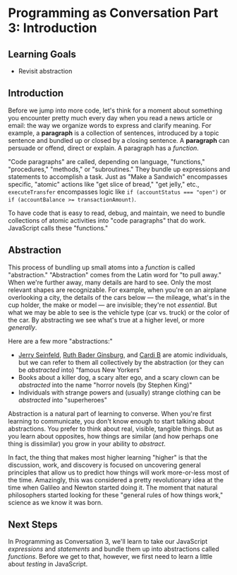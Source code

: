 # Programming as Conversation Part 3: Introduction

## Learning Goals

* Revisit abstraction

## Introduction

Before we jump into more code, let's think for a moment about something you
encounter pretty much every day when you read a news article or email: the way
we organize words to express and clarify meaning. For example, a **paragraph**
is a collection of sentences, introduced by a topic sentence and bundled up or
closed by a closing sentence. A **paragraph** can persuade or offend, direct or
explain. A paragraph has a _function_.

"Code paragraphs" are called, depending on language, "functions," "procedures,"
"methods," or "subroutines." They bundle up expressions and statements to
accomplish a task. Just as "Make a Sandwich" encompasses specific, "atomic"
actions like "get slice of bread," "get jelly," etc., `executeTransfer`
encompasses logic like `if (accountStatus === "open")` or `if (accountBalance >=
transactionAmount)`.

To have code that is easy to read, debug, and maintain, we need to bundle
collections of atomic activities into "code paragraphs" that do work. JavaScript
calls these "functions."

## Abstraction

This process of bundling up small atoms into a _function_ is called
"abstraction." "Abstraction" comes from the Latin word for "to pull away." When
we're further away, many details are hard to see. Only the most relevant shapes
are recognizable. For example, when you're on an airplane overlooking a city,
the details of the cars below — the mileage, what's in the cup holder, the
make or model — are invisible; they're not _essential_. But what we may be
able to see is the vehicle type (car vs. truck) or the color of the car. By
abstracting we see what's true at a higher level, or more _generally_.

Here are a few more "abstractions:"

* [Jerry Seinfeld][jerry], [Ruth Bader Ginsburg][ruth], and [Cardi B][cardi] are
  atomic individuals, but we can refer to them all collectively by the
  abstraction (or they can be _abstracted_ into) "famous New Yorkers"
* Books about a killer dog, a scary alter ego, and a scary clown can be
  _abstracted_ into the name "horror novels (by Stephen King)"
* Individuals with strange powers and (usually) strange clothing can be
  _abstracted_ into "superheroes"

Abstraction is a natural part of learning to converse. When you're first
learning to communicate, you don't know enough to start talking about
abstractions. You prefer to think about real, visible, tangible things. But as
you learn about opposites, how things are similar (and how perhaps one thing is
dissimilar) you grow in your ability to _abstract_.

In fact, the thing that makes most higher learning "higher" is that the
discussion, work, and discovery is focused on uncovering general principles
that allow us to predict how things will work more-or-less most of the time.
Amazingly, this was considered a pretty revolutionary idea at the time when
Galileo and Newton started doing it. The moment that natural philosophers
started looking for these "general rules of how things work," science as we
know it was born.

## Next Steps

In Programming as Conversation 3, we'll learn to take our JavaScript
_expressions_ and _statements_ and bundle them up into abstractions called
_functions_. Before we get to that, however, we first need to learn a little
about _testing_ in JavaScript.

[jerry]: https://en.wikipedia.org/wiki/Jerry_Seinfeld
[ruth]: https://en.wikipedia.org/wiki/Ruth_Bader_Ginsburg
[cardi]: https://en.wikipedia.org/wiki/Cardi_B
